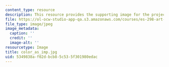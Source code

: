 ```yaml
---
content_type: resource
description: This resource provides the supporting image for the project Color Impression.
file: https://ol-ocw-studio-app-qa.s3.amazonaws.com/courses/es-298-art-of-color-spring-2005/5349838af02dbcb85c535f301980edac_color_as_imp.jpg
file_type: image/jpeg
image_metadata:
  caption: ''
  credit: ''
  image-alt: ''
resourcetype: Image
title: color_as_imp.jpg
uid: 5349838a-f02d-bcb8-5c53-5f301980edac
---
```

